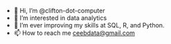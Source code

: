 - 👋 Hi, I’m @clifton-dot-computer
- 👀 I’m interested in data analytics
- 🌱 I’m ever improving my skills at SQL, R, and Python. 
- 📫 How to reach me ceebdata@gmail.com

<!---
ceebdata/ceebdata is a ✨ special ✨ repository because its `README.md` (this file) appears on your GitHub profile.
You can click the Preview link to take a look at your changes.
--->
